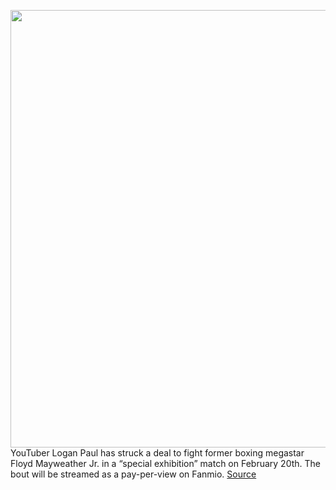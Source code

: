 <img src='https://cdn.vox-cdn.com/thumbor/9Uk97fW-o9-PX7Z7hQctCTc6I9A=/0x0:1800x1200/1200x800/filters:focal(756x456:1044x744)/cdn.vox-cdn.com/uploads/chorus_image/image/68468466/paulmayweather.0.jpg' width='700px' /><br/>
YouTuber Logan Paul has struck a deal to fight former boxing megastar Floyd Mayweather Jr. in a “special exhibition” match on February 20th. The bout will be streamed as a pay-per-view on Fanmio.
<a href='https://www.theverge.com/2020/12/6/22158034/floyd-mayweather-logan-paul-fight-date-announced'> Source <a/>